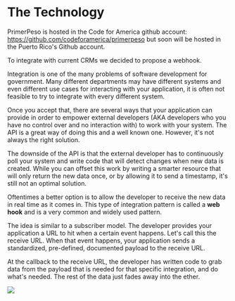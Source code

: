 # The Technology

PrimerPeso is hosted in the Code for America github account: https://github.com/codeforamerica/primerpeso but soon will be hosted in the Puerto Rico's Github account.

To integrate with current CRMs we decided to propose a webhook.

Integration is one of the many problems of software development for government. Many different departments may have different systems and even different use cases for interacting with your application, it is often not feasible to try to integrate with every different system.

Once you accept that, there are several ways that your application can provide in order to empower external developers (AKA developers who you have no control over and no interaction with) to work with your system. The API is a great way of doing this and a well known one. However, it's not always the right solution.

The downside of the API is that the external developer has to continuously poll your system and write code that will detect changes when new data is created. While you can offset this work by writing a smarter resource that will only return the new data once, or by allowing it to send a timestamp, it's still not an optimal solution.

Oftentimes a better option is to allow the developer to receive the new data in real time as it comes in. This type of integration pattern is called a **web hook** and is a very common and widely used pattern.

The idea is similar to a subscriber model. The developer provides your application a URL to hit when a certain event happens. Let's call this the receive URL. When that event happens, your application sends a standardized, pre-defined, documented payload to the receive URL.

At the callback to the receive URL, the developer has written code to grab data from the payload that is needed for that specific integration, and do what's needed. The rest of the data just fades away into the ether.

![](http://cl.ly/Xo5y/jKT5NvP.png)



